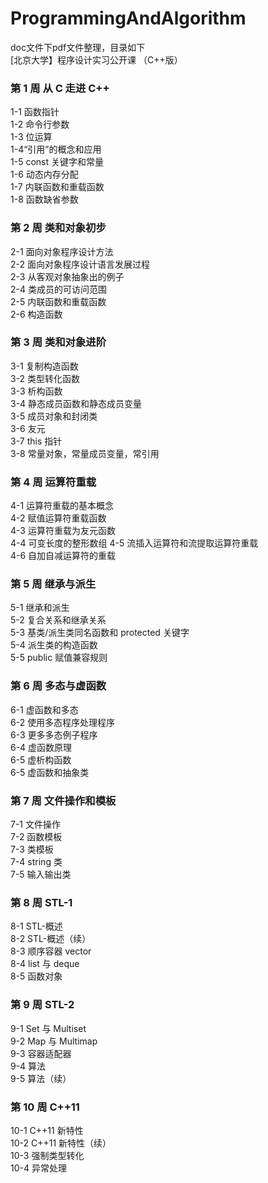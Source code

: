 # ProgrammingAndAlgorithm  
doc文件下pdf文件整理，目录如下  
[北京大学】程序设计实习公开课 （C++版）
### 第 1 周 从 C 走进 C++ 
1-1 函数指针   
1-2 命令行参数   
1-3 位运算   
1-4“引用”的概念和应用   
1-5 const 关键字和常量  
1-6 动态内存分配   
1-7 内联函数和重载函数   
1-8 函数缺省参数   
### 第 2 周 类和对象初步
2-1 面向对象程序设计方法   
2-2 面向对象程序设计语言发展过程  
2-3 从客观对象抽象出的例子  
2-4 类成员的可访问范围   
2-5 内联函数和重载函数   
2-6 构造函数   
### 第 3 周 类和对象进阶
3-1 复制构造函数   
3-2 类型转化函数   
3-3 析构函数   
3-4 静态成员函数和静态成员变量  
3-5 成员对象和封闭类   
3-6 友元   
3-7 this 指针  
3-8 常量对象，常量成员变量，常引用  
### 第 4 周 运算符重载
4-1 运算符重载的基本概念   
4-2 赋值运算符重载函数    
4-3 运算符重载为友元函数   
4-4 可变长度的整形数组 
4-5 流插入运算符和流提取运算符重载  
4-6 自加自减运算符的重载   
### 第 5 周 继承与派生
5-1 继承和派生   
5-2 复合关系和继承关系   
5-3 基类/派生类同名函数和 protected 关键字   
5-4 派生类的构造函数   
5-5 public 赋值兼容规则  
### 第 6 周 多态与虚函数
6-1 虚函数和多态   
6-2 使用多态程序处理程序   
6-3 更多多态例子程序   
6-4 虚函数原理   
6-5 虚析构函数   
6-5 虚函数和抽象类   
### 第 7 周 文件操作和模板
7-1 文件操作   
7-2 函数模板   
7-3 类模板   
7-4 string 类  
7-5 输入输出类   
### 第 8 周 STL-1
8-1 STL-概述  
8-2 STL-概述（续）   
8-3 顺序容器 vector   
8-4 list 与 deque   
8-5 函数对象   
### 第 9 周 STL-2
9-1 Set 与 Multiset  
9-2 Map 与 Multimap   
9-3 容器适配器   
9-4 算法   
9-5 算法（续）   
### 第 10 周 C++11   
10-1 C++11 新特性   
10-2 C++11 新特性（续）   
10-3 强制类型转化   
10-4 异常处理   
